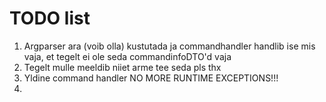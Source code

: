 # TODO list
1. Argparser ara (voib olla) kustutada ja commandhandler handlib ise mis vaja, et tegelt ei ole seda commandinfoDTO'd vaja
2. Tegelt mulle meeldib niiet arme tee seda pls thx
3. Yldine command handler NO MORE RUNTIME EXCEPTIONS!!!
4. 